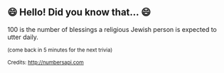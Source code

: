 ## 😄 Hello! Did you know that... 😄
100 is the number of blessings a religious Jewish person is expected to utter daily.

<sup>(come back in 5 minutes for the next trivia)</sup>


<sup>Credits: http://numbersapi.com</sup>
